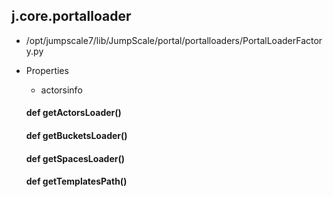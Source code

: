 ## j.core.portalloader

- /opt/jumpscale7/lib/JumpScale/portal/portalloaders/PortalLoaderFactory.py
- Properties
    - actorsinfo

    #### def getActorsLoader() 
    #### def getBucketsLoader() 
    #### def getSpacesLoader() 
    #### def getTemplatesPath() 
